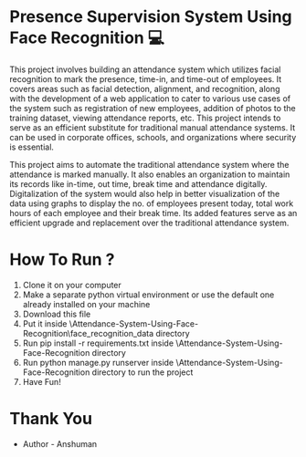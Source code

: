 # Presence Supervision System Using Face Recognition 💻
This project involves building an attendance system which utilizes facial recognition to mark the presence, time-in, and time-out of employees. It covers areas such as facial detection, alignment, and recognition, along with the development of a web application to cater to various use cases of the system such as registration of new employees, addition of photos to the training dataset, viewing attendance reports, etc. This project intends to serve as an efficient substitute for traditional manual attendance systems. It can be used in corporate offices, schools, and organizations where security is essential.

This project aims to automate the traditional attendance system where the attendance is marked manually. It also enables an organization to maintain its records like in-time, out time, break time and attendance digitally. Digitalization of the system would also help in better visualization of the data using graphs to display the no. of employees present today, total work hours of each employee and their break time. Its added features serve as an efficient upgrade and replacement over the traditional attendance system.
# How To Run ?
1. Clone it on your computer
2. Make a separate python virtual environment or use the default one already installed on your machine
3. Download this file
4. Put it inside \Attendance-System-Using-Face-Recognition\face_recognition_data directory
5. Run pip install -r requirements.txt inside \Attendance-System-Using-Face-Recognition directory
6. Run python manage.py runserver inside \Attendance-System-Using-Face-Recognition directory to run the project
7. Have Fun!

# Thank You
- Author - Anshuman
